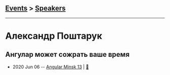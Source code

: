 ## [Events](../README.md) > [Speakers](../speakers.md)
---

# Александр Поштарук

## Ангулар может сожрать ваше время
- 2020 Jun 06 -- [Angular Minsk 13](https://www.youtube.com/watch?v=6fzTc2rn05s)  | [:notebook:](https://drive.google.com/file/d/1Re2tBHpA685oRKE0VAStM2sHJKwoM54m/view)  
